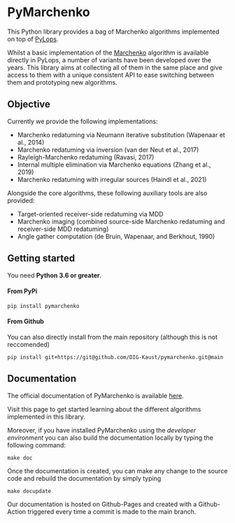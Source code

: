 # PyMarchenko

This Python library provides a bag of Marchenko algorithms implemented on top of [PyLops](https://pylops.readthedocs.io).

Whilst a basic implementation of the [Marchenko](https://pylops.readthedocs.io/en/latest/api/generated/pylops.waveeqprocessing.Marchenko.html#pylops.waveeqprocessing.Marchenko)
algorithm is available directly in PyLops, a number of variants have been developed over the years. This library aims at collecting
all of them in the same place and give access to them with a unique consistent API to ease switching between them and prototyping new
algorithms.

## Objective
Currently we provide the following implementations:

- Marchenko redatuming via Neumann iterative substitution (Wapenaar et al., 2014)
- Marchenko redatuming via inversion (van der Neut et al., 2017)
- Rayleigh-Marchenko redatuming (Ravasi, 2017)
- Internal multiple elimination via Marchenko equations (Zhang et al., 2019)
- Marchenko redatuming with irregular sources (Haindl et al., 2021)

Alongside the core algorithms, these following auxiliary tools are also provided:

- Target-oriented receiver-side redatuming via MDD
- Marchenko imaging (combined source-side Marchenko redatuming and receiver-side MDD redatuming)
- Angle gather computation (de Bruin, Wapenaar, and Berkhout, 1990)


## Getting started

You need **Python 3.6 or greater**.

#### From PyPi

```
pip install pymarchenko
```

#### From Github

You can also directly install from the main repository (although this is not reccomended)

```
pip install git+https://git@github.com/DIG-Kaust/pymarchenko.git@main
```

## Documentation
The official documentation of PyMarchenko is available [here](https://dig-kaust.github.io/pymarchenko/).

Visit this page to get started learning about the different algorithms implemented in this library.

Moreover, if you have installed PyMarchenko using the *developer environment* you can also build the documentation locally by
typing the following command:
```
make doc
```
Once the documentation is created, you can make any change to the source code and rebuild the documentation by
simply typing
```
make docupdate
```

Our documentation is hosted on Github-Pages and created with a Github-Action triggered every time a commit is made
to the main branch.

